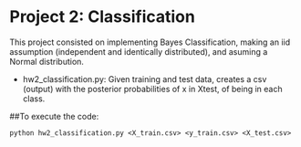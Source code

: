 # Project 2: Classification

This project consisted on implementing Bayes Classification, making an iid assumption (independent and identically distributed), and asuming a Normal distribution.

* hw2_classification.py: Given training and test data, creates a csv (output) with the posterior probabilities of x in Xtest, of being in each class.



##To execute the code:

`python hw2_classification.py <X_train.csv> <y_train.csv> <X_test.csv>`



